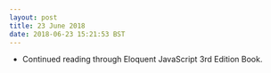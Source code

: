 ```yaml
---
layout: post
title: 23 June 2018 
date: 2018-06-23 15:21:53 BST
---
```

+ Continued reading through Eloquent JavaScript 3rd Edition Book.

